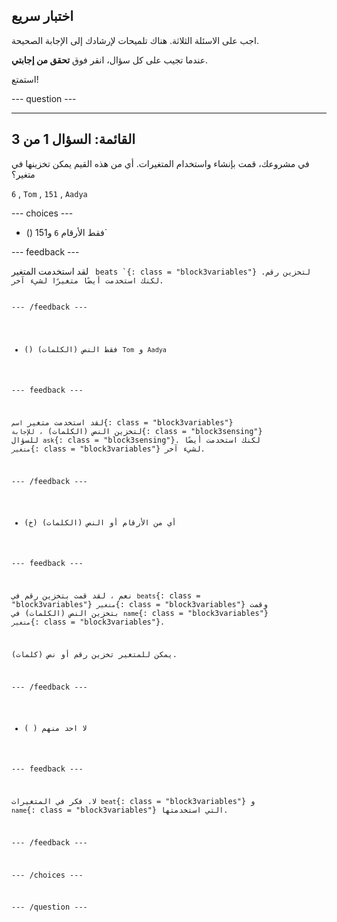 ## اختبار سريع

اجب على الاسئلة الثلاثة. هناك تلميحات لإرشادك إلى الإجابة الصحيحة.

عندما تجيب على كل سؤال، انقر فوق **تحقق من إجابتي**.

استمتع!

--- question ---

---
القائمة: السؤال 1 من 3
---

في مشروعك، قمت بإنشاء واستخدام المتغيرات. أي من هذه القيم يمكن تخزينها في متغير؟

`6` , `Tom` , `151` , `Aadya`

--- choices ---

- () فقط الأرقام `6` و</code>151`</p>

<p spaces-before="1">--- feedback ---</p>

<p spaces-before="1">لقد استخدمت المتغير <code> beats `{: class = "block3variables"} لتخزين رقم. لكنك استخدمت أيضًا متغيرًا لشيء آخر.

 --- /feedback ---

- () فقط النص (الكلمات) ` Tom ` و ` Aadya `

 --- feedback ---

 لقد استخدمت متغير ` اسم `{: class = "block3variables"} لتخزين النص (الكلمات) ، ` للإجابة `{: class = "block3sensing"} للسؤال `ask`{: class = "block3sensing"}. لكنك استخدمت أيضًا ` متغير `{: class = "block3variables"} لشيء آخر.

 --- /feedback ---

- (خ) أي من الأرقام أو النص (الكلمات)

 --- feedback ---

 نعم ، لقد قمت بتخزين رقم في ` beats `{: class = "block3variables"} `متغير`{: class = "block3variables"} وقمت بتخزين النص (الكلمات) في `name`{: class = "block3variables"} `متغير`{: class = "block3variables"}.

 يمكن للمتغير تخزين رقم أو نص (كلمات).

 --- /feedback ---

- ( ) لا احد منهم

 --- feedback ---

لا. فكر في المتغيرات `beat`{: class = "block3variables"} و `name`{: class = "block3variables"} التي استخدمتها.

 --- /feedback ---

--- /choices ---

--- /question ---
